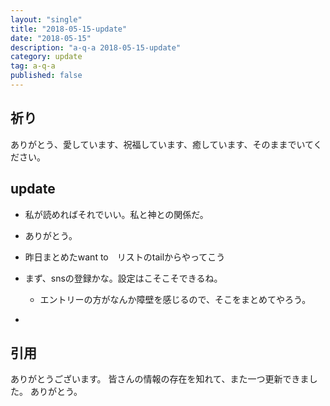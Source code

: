 ```yaml
---
layout: "single"
title: "2018-05-15-update"
date: "2018-05-15"
description: "a-q-a 2018-05-15-update"
category: update
tag: a-q-a
published: false
---
```

## 祈り
ありがとう、愛しています、祝福しています、癒しています、そのままでいてください。

## update
- 私が読めればそれでいい。私と神との関係だ。
- ありがとう。

- 昨日まとめたwant to　リストのtailからやってこう
- まず、snsの登録かな。設定はこそこそできるね。
  - エントリーの方がなんか障壁を感じるので、そこをまとめてやろう。
- <i class="fas fa-folder-open"></i>
## 引用
ありがとうございます。
皆さんの情報の存在を知れて、また一つ更新できました。
ありがとう。
